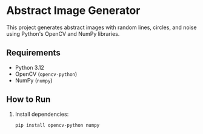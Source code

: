 # Abstract Image Generator

This project generates abstract images with random lines, circles, and noise using Python's OpenCV and NumPy libraries.

## Requirements

- Python 3.12
- OpenCV (`opencv-python`)
- NumPy (`numpy`)

## How to Run

1. Install dependencies:
   ```bash
   pip install opencv-python numpy
